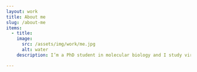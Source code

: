 ```yaml
---
layout: work
title: About me
slug: /about-me
items:
  - title:
    image:
      src: /assets/img/work/me.jpg
      alt: water
    description: I’m a PhD student in molecular biology and I study viruses to a large extent by looking at them through different microscopes. Never would I have thought I’d be a researcher one day (let alone do a PhD) and I bet no one at high school would have imagined me with a white lab coat and pipette or in front of multiple computer screens operating a 300 kV microscope. I have not been fascinated by science since I was a kid; I haven’t played with chemistry toolkits to build molecules from rubber sticks and balls; and I haven’t joined any science club or math competition. When I discovered my fascination for science rather impulsively during my final year in high school, my dad (a passionate researcher himself) put my persistence to the test and taught me to fish for a whitefly’s gut with an eyelash glued to a pipet tip. It took me many hours to get the hang of it and when I did, pipetting – the bread and butter for a biologist – didn’t seem that difficult anymore. These few weeks in the lab and the discussions starting with the first coffee in the morning and ending with the last sip of wine at night, made me realize science is about imagination and creativity and patience as much as it is about being versed in math, biology, chemistry and physics. Ten years later I am still enjoying microscopy (albeit a different kind) and the more I learn and discover, the more I start imagining this beautiful, mesmerizing universe we are composed of and surrounded by and yet cannot see.  

---
```



<br />
<br />
